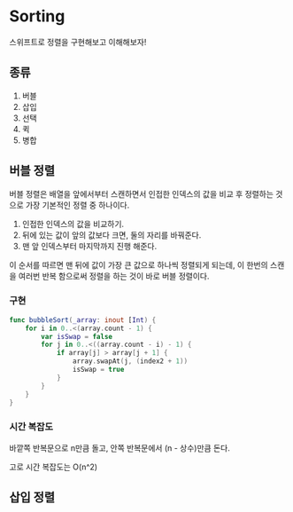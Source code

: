 # Sorting
스위프트로 정렬을 구현해보고 이해해보자!

## 종류
1. 버블
2. 삽입
3. 선택
4. 퀵
5. 병합

## 버블 정렬
버블 정렬은 배열을 앞에서부터 스캔하면서 인접한 인덱스의 값을 비교 후 정렬하는 것으로 가장 기본적인 정렬 중 하나이다.

1. 인접한 인덱스의 값을 비교하기.
2. 뒤에 있는 값이 앞의 값보다 크면, 둘의 자리를 바꿔준다.
3. 맨 앞 인덱스부터 마지막까지 진행 해준다.

이 순서를 따르면 맨 뒤에 값이 가장 큰 값으로 하나씩 정렬되게 되는데, 이 한번의 스캔을 여러번 반복 함으로써 정렬을 하는 것이 바로 버블 정렬이다.

### 구현
```swift
func bubbleSort(_array: inout [Int) {
    for i in 0..<(array.count - 1) {
        var isSwap = false
        for j in 0..<((array.count - i) - 1) {
            if array[j] > array[j + 1] {
                array.swapAt(j, (index2 + 1))
                isSwap = true
            }
        }
    }
}
```

### 시간 복잡도
바깥쪽 반복문으로 n만큼 돌고, 안쪽 반복문에서 (n - 상수)만큼 돈다.

고로 시간 복잡도는 O(n^2)

## 삽입 정렬


